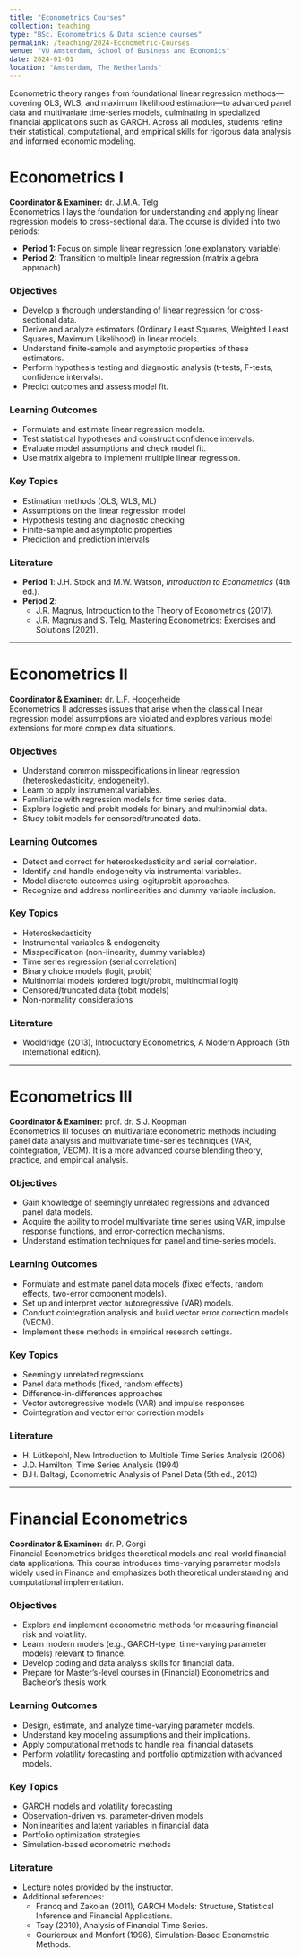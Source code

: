 ```yaml
---
title: "Econometrics Courses"
collection: teaching
type: "BSc. Econometrics & Data science courses"
permalink: /teaching/2024-Econometric-Courses
venue: "VU Amsterdam, School of Business and Economics"
date: 2024-01-01
location: "Amsterdam, The Netherlands"
---
```

Econometric theory ranges from foundational linear regression methods—covering OLS, WLS, and maximum likelihood estimation—to advanced panel data and multivariate time-series models, culminating in specialized financial applications such as GARCH. Across all modules, students refine their statistical, computational, and empirical skills for rigorous data analysis and informed economic modeling.

# Econometrics I
**Coordinator & Examiner:** dr. J.M.A. Telg  
Econometrics I lays the foundation for understanding and applying linear regression models to cross-sectional data. The course is divided into two periods: 
- **Period 1:** Focus on simple linear regression (one explanatory variable)  
- **Period 2:** Transition to multiple linear regression (matrix algebra approach)  

### Objectives
- Develop a thorough understanding of linear regression for cross-sectional data.  
- Derive and analyze estimators (Ordinary Least Squares, Weighted Least Squares, Maximum Likelihood) in linear models.  
- Understand finite-sample and asymptotic properties of these estimators.  
- Perform hypothesis testing and diagnostic analysis (t-tests, F-tests, confidence intervals).  
- Predict outcomes and assess model fit.

### Learning Outcomes
- Formulate and estimate linear regression models.  
- Test statistical hypotheses and construct confidence intervals.  
- Evaluate model assumptions and check model fit.  
- Use matrix algebra to implement multiple linear regression.  

### Key Topics
- Estimation methods (OLS, WLS, ML)  
- Assumptions on the linear regression model  
- Hypothesis testing and diagnostic checking  
- Finite-sample and asymptotic properties  
- Prediction and prediction intervals  

### Literature
- **Period 1**: J.H. Stock and M.W. Watson, *Introduction to Econometrics* (4th ed.).  
- **Period 2**:  
  - J.R. Magnus, Introduction to the Theory of Econometrics (2017).  
  - J.R. Magnus and S. Telg, Mastering Econometrics: Exercises and Solutions (2021).  
---

# Econometrics II
**Coordinator & Examiner:** dr. L.F. Hoogerheide  
Econometrics II addresses issues that arise when the classical linear regression model assumptions are violated and explores various model extensions for more complex data situations.
### Objectives
- Understand common misspecifications in linear regression (heteroskedasticity, endogeneity).  
- Learn to apply instrumental variables.  
- Familiarize with regression models for time series data.  
- Explore logistic and probit models for binary and multinomial data.  
- Study tobit models for censored/truncated data.

### Learning Outcomes
- Detect and correct for heteroskedasticity and serial correlation.  
- Identify and handle endogeneity via instrumental variables.  
- Model discrete outcomes using logit/probit approaches.  
- Recognize and address nonlinearities and dummy variable inclusion.

### Key Topics
- Heteroskedasticity  
- Instrumental variables & endogeneity  
- Misspecification (non-linearity, dummy variables)  
- Time series regression (serial correlation)  
- Binary choice models (logit, probit)  
- Multinomial models (ordered logit/probit, multinomial logit)  
- Censored/truncated data (tobit models)  
- Non-normality considerations  

### Literature
- Wooldridge (2013), Introductory Econometrics, A Modern Approach (5th international edition).
---

# Econometrics III
**Coordinator & Examiner:** prof. dr. S.J. Koopman  
Econometrics III focuses on multivariate econometric methods including panel data analysis and multivariate time-series techniques (VAR, cointegration, VECM). It is a more advanced course blending theory, practice, and empirical analysis.
### Objectives
- Gain knowledge of seemingly unrelated regressions and advanced panel data models.  
- Acquire the ability to model multivariate time series using VAR, impulse response functions, and error-correction mechanisms.  
- Understand estimation techniques for panel and time-series models.

### Learning Outcomes
- Formulate and estimate panel data models (fixed effects, random effects, two-error component models).  
- Set up and interpret vector autoregressive (VAR) models.  
- Conduct cointegration analysis and build vector error correction models (VECM).  
- Implement these methods in empirical research settings.

### Key Topics
- Seemingly unrelated regressions  
- Panel data methods (fixed, random effects)  
- Difference-in-differences approaches  
- Vector autoregressive models (VAR) and impulse responses  
- Cointegration and vector error correction models  

### Literature
- H. Lütkepohl, New Introduction to Multiple Time Series Analysis (2006)  
- J.D. Hamilton, Time Series Analysis (1994)  
- B.H. Baltagi, Econometric Analysis of Panel Data (5th ed., 2013)  
---

# Financial Econometrics
**Coordinator & Examiner:** dr. P. Gorgi  
Financial Econometrics bridges theoretical models and real-world financial data applications. This course introduces time-varying parameter models widely used in Finance and emphasizes both theoretical understanding and computational implementation.
### Objectives
- Explore and implement econometric methods for measuring financial risk and volatility.  
- Learn modern models (e.g., GARCH-type, time-varying parameter models) relevant to finance.  
- Develop coding and data analysis skills for financial data.  
- Prepare for Master’s-level courses in (Financial) Econometrics and Bachelor’s thesis work.

### Learning Outcomes
- Design, estimate, and analyze time-varying parameter models.  
- Understand key modeling assumptions and their implications.  
- Apply computational methods to handle real financial datasets.  
- Perform volatility forecasting and portfolio optimization with advanced models.  

### Key Topics
- GARCH models and volatility forecasting  
- Observation-driven vs. parameter-driven models  
- Nonlinearities and latent variables in financial data  
- Portfolio optimization strategies  
- Simulation-based econometric methods  

### Literature
- Lecture notes provided by the instructor.  
- Additional references:  
  - Francq and Zakoian (2011), GARCH Models: Structure, Statistical Inference and Financial Applications.  
  - Tsay (2010), Analysis of Financial Time Series.  
  - Gourieroux and Monfort (1996), Simulation-Based Econometric Methods.
